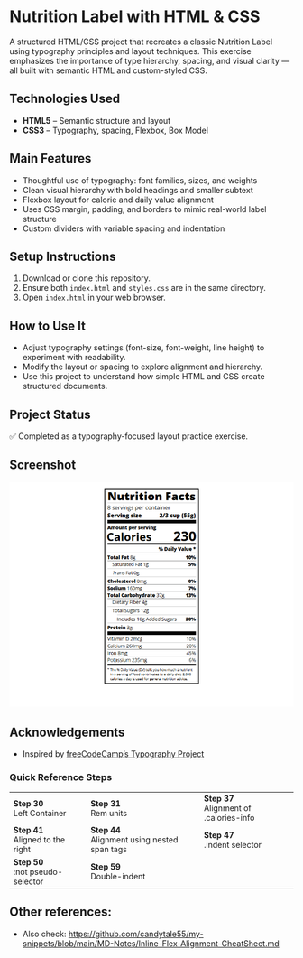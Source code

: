 # Nutrition Label with HTML & CSS

A structured HTML/CSS project that recreates a classic Nutrition Label using typography principles and layout techniques. This exercise emphasizes the importance of type hierarchy, spacing, and visual clarity — all built with semantic HTML and custom-styled CSS.

## Technologies Used

- **HTML5** – Semantic structure and layout
- **CSS3** – Typography, spacing, Flexbox, Box Model

## Main Features

- Thoughtful use of typography: font families, sizes, and weights
- Clean visual hierarchy with bold headings and smaller subtext
- Flexbox layout for calorie and daily value alignment
- Uses CSS margin, padding, and borders to mimic real-world label structure
- Custom dividers with variable spacing and indentation

## Setup Instructions

1. Download or clone this repository.
2. Ensure both `index.html` and `styles.css` are in the same directory.
3. Open `index.html` in your web browser.

## How to Use It

- Adjust typography settings (font-size, font-weight, line height) to experiment with readability.
- Modify the layout or spacing to explore alignment and hierarchy.
- Use this project to understand how simple HTML and CSS create structured documents.

## Project Status

✅ Completed as a typography-focused layout practice exercise.

## Screenshot

![Nutrition Label Screenshot](nutrition-label-scsh.png)

## Acknowledgements

- Inspired by [freeCodeCamp’s Typography Project](https://www.freecodecamp.org/learn/2022/responsive-web-design/learn-typography-by-building-a-nutrition-label/)
  

### Quick Reference Steps

<table>
  <tr>
    <td><strong>Step 30</strong><br>Left Container</td>
    <td><strong>Step 31</strong><br>Rem units</td>
    <td><strong>Step 37</strong><br>Alignment of .calories-info</td>
  </tr>
  <tr>
    <td><strong>Step 41</strong><br>Aligned to the right</td>
    <td><strong>Step 44</strong><br>Alignment using nested span tags</td>
    <td><strong>Step 47</strong><br>.indent selector</td>
  </tr>
  <tr>
    <td><strong>Step 50</strong><br>:not pseudo-selector</td>
    <td><strong>Step 59</strong><br>Double-indent</td>
    <td></td>
  </tr>
</table>

## Other references:

- Also check: https://github.com/candytale55/my-snippets/blob/main/MD-Notes/Inline-Flex-Alignment-CheatSheet.md
